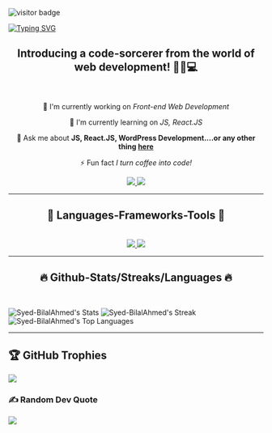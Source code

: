 ![visitor badge](https://visitor-badge.laobi.icu/badge?page_id=Syed-BilalAhmed.visitor-badge&left_color=grey&right_color=blue&left_text=My%20Visitors)

<a href="https://git.io/typing-svg"><img src="https://readme-typing-svg.demolab.com?font=Fira+Code&size=30&pause=100&center=true&vCenter=true&random=false&width=435&lines=Code%2C+coffee%2C+repeat.;Fueling+my+code..+;..with+more+coffee.;............................................." alt="Typing SVG" /></a>
<br/>

<h2 align="center"> Introducing a code-sorcerer from the world of web development! 🧙‍♂️💻 </h2>
<br/>

<div align="center">

🔭 I'm currently working on *Front-end Web Development*

🌱 I'm currently learning on *JS, React.JS*

💬 Ask me about **JS, React.JS, WordPress Development....or any other thing [here](https://syed-bilalahmed.github.io/Profolio/)**

⚡ Fun fact *I turn coffee into code!*

</div>
<div align="center">
<a href=" ">
<img src="https://img.shields.io/badge/Gmail-D14836?style=for-the-badge&logo=gmail&logoColor=white"/>
</a>
<a href="https://www.linkedin.com/in/syed-nofel/">
<img src="https://img.shields.io/badge/LinkedIn-0077B5?style=for-the-badge&logo=linkedin&logoColor=white" target="_blank"/>
</a>
</div>

<hr/>

<h2 align="center">🔧 Languages-Frameworks-Tools 🔧</h2>
</br>
<div align="center">
<a href="https://skillicons.dev">
  <img src="https://skillicons.dev/icons?i=c,cpp,cs,html,css,tailwind,windicss,wordpress,js,react,jquery,java,python,&theme=dark "/>
  <img src="https://skillicons.dev/icons?i=git,github,githubactions,bootstrap,dotnet,firebase,mongodb,mysql,sqlite,eclipse,visualstudio,vscode,stackoverflow,figma,&theme=dark"/>
</a>
</div>

<hr/>
<h2 align="center">🔥 Github-Stats/Streaks/Languages 🔥</h2>
</br>

![Syed-BilalAhmed's Stats](https://github-readme-stats.vercel.app/api?username=Syed-BilalAhmed&theme=merko&show_icons=true&hide_border=false&count_private=false) ![Syed-BilalAhmed's Streak](https://github-readme-streak-stats.herokuapp.com/?user=Syed-BilalAhmed&theme=merko&hide_border=false)
![Syed-BilalAhmed's Top Languages](https://github-readme-stats.vercel.app/api/top-langs/?username=Syed-BilalAhmed&theme=merko&show_icons=true&hide_border=false&layout=compact)
<hr/>

## 🏆 GitHub Trophies
![](https://github-profile-trophy.vercel.app/?username=Syed-BilalAhmed&theme=algolia&no-frame=false&no-bg=true&margin-w=4)

### ✍️ Random Dev Quote
![](https://quotes-github-readme.vercel.app/api?type=horizontal&theme=gruvbox)
